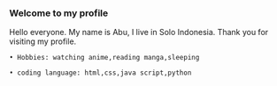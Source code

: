 ### Welcome to my profile

Hello everyone. My name is Abu, I live in Solo Indonesia. Thank you for visiting my profile.

``` • Hobbies: watching anime,reading manga,sleeping ```

``` • coding language: html,css,java script,python ```

